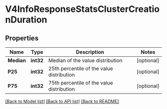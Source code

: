 # V4InfoResponseStatsClusterCreationDuration

## Properties

Name | Type | Description | Notes
------------ | ------------- | ------------- | -------------
**Median** | **int32** | Median of the value distribution | [optional] 
**P25** | **int32** | 25th percentile of the value distribution | [optional] 
**P75** | **int32** | 75th percentile of the value distribution | [optional] 

[[Back to Model list]](../README.md#documentation-for-models) [[Back to API list]](../README.md#documentation-for-api-endpoints) [[Back to README]](../README.md)


